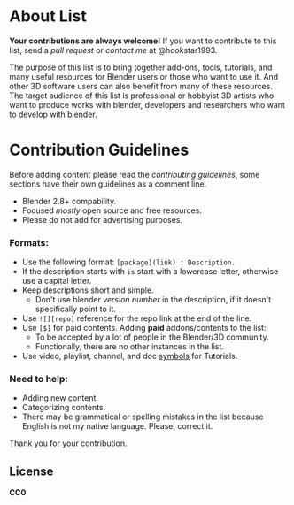 # About List
**Your contributions are always welcome!** If you want to contribute to this list, send a _pull request_ or _contact me_ at @hookstar1993.

The purpose of this list is to bring together add-ons, tools, tutorials, and many useful resources for Blender users or those who want to use it. And other 3D software users can also benefit from many of these resources. The target audience of this list is professional or hobbyist 3D artists who want to produce works with blender, developers and researchers who want to develop with blender.

# Contribution Guidelines
Before adding content please read the _contributing guidelines_, some sections have their own guidelines as a comment line.

- Blender 2.8+ compability.
- Focused _mostly_ open source and free resources.
- Please do not add for advertising purposes.

### Formats:
- Use the following format: `[package](link) : Description.`
- If the description starts with `is` start with a lowercase letter, otherwise use a capital letter.
- Keep descriptions short and simple. 
    - Don't use blender _version number_ in the description, if it doesn't specifically point to it.
- Use `![][repo]` reference for the repo link at the end of the line.
- Use `[$]` for paid contents. Adding __paid__ addons/contents to the list:
    - To be accepted by a lot of people in the Blender/3D community.
    - Functionally, there are no other instances in the list.
- Use video, playlist, channel, and doc [symbols](https://github.com/hookstar1993/blender-guru#symbols-) for Tutorials.

### Need to help:
- Adding new content.
- Categorizing contents.
- There may be grammatical or spelling mistakes in the list because English is not my native language. Please, correct it.


Thank you for your contribution.

## License
__CC0__
